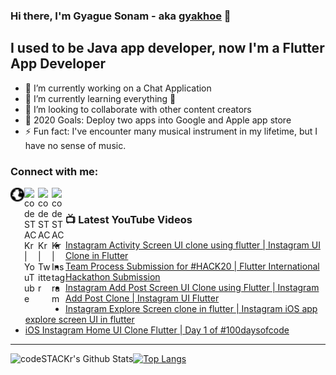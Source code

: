 ### Hi there, I'm Gyague Sonam - aka [gyakhoe][website] 👋

## I used to be Java app developer, now I'm a Flutter App Developer

- 🔭 I’m currently working on a Chat Application
- 🌱 I’m currently learning everything 🤣
- 👯 I’m looking to collaborate with other content creators
- 🥅 2020 Goals: Deploy two apps into Google and Apple app store
- ⚡ Fun fact: I've encounter many musical instrument in my lifetime, but I have no sense of music. 

### Connect with me:

[<img align="left" alt="codeSTACKr.com" width="22px" src="https://raw.githubusercontent.com/iconic/open-iconic/master/svg/globe.svg" />][website]
[<img align="left" alt="codeSTACKr | YouTube" width="22px" src="https://cdn.jsdelivr.net/npm/simple-icons@v3/icons/youtube.svg" />][youtube]
[<img align="left" alt="codeSTACKr | Twitter" width="22px" src="https://cdn.jsdelivr.net/npm/simple-icons@v3/icons/twitter.svg" />][twitter]
[<img align="left" alt="codeSTACKr | Instagram" width="22px" src="https://cdn.jsdelivr.net/npm/simple-icons@v3/icons/instagram.svg" />][instagram]

<br />

### 📺 Latest YouTube Videos

<!-- YOUTUBE:START -->
- [Instagram Activity Screen UI clone using flutter | Instagram UI Clone in Flutter](https://www.youtube.com/watch?v=pQFpibtqitg)
- [Team Process Submission for #HACK20 | Flutter International Hackathon Submission](https://www.youtube.com/watch?v=c-8lK0UKepQ)
- [Instagram Add Post Screen UI Clone using Flutter | Instagram Add Post Clone | Instagram UI Flutter](https://www.youtube.com/watch?v=ergtH28giKE)
- [Instagram Explore Screen clone in flutter | Instagram iOS app explore screen UI in flutter](https://www.youtube.com/watch?v=MnasX_uXMpE)
- [iOS Instagram Home UI Clone Flutter | Day 1 of #100daysofcode](https://www.youtube.com/watch?v=_bspiTB0u3E)
<!-- YOUTUBE:END -->

---

<img align="left" alt="codeSTACKr's Github Stats" src="https://github-readme-stats.vercel.app/api?username=gyakhoe&show_icons=true&hide_border=true&count_private=true" />

[![Top Langs](https://github-readme-stats.vercel.app/api/top-langs/?username=gyakhoe)](https://github.com/anuraghazra/github-readme-stats)

[website]: https://gyakhoe.com
[twitter]: https://twitter.com/gyakhoe
[youtube]: https://www.youtube.com/channel/UCHLd5x4wh5rguXtgAnjeY2A
[instagram]: https://instagram.com/gyakhoe_code
[flutterplaylist]: https://www.youtube.com/watch?v=MnasX_uXMpE&list=PLw7cFgKR-F4GKX6NNa1fQUaDzmyNGfF1W
